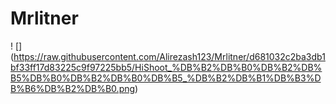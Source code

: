 # Mrlitner
! [] (https://raw.githubusercontent.com/Alirezash123/Mrlitner/d681032c2ba3db1bf33ff17d83225c9f97225bb5/HiShoot_%DB%B2%DB%B0%DB%B2%DB%B5%DB%B0%DB%B2%DB%B0%DB%B5_%DB%B2%DB%B1%DB%B3%DB%B6%DB%B2%DB%B0.png) 
